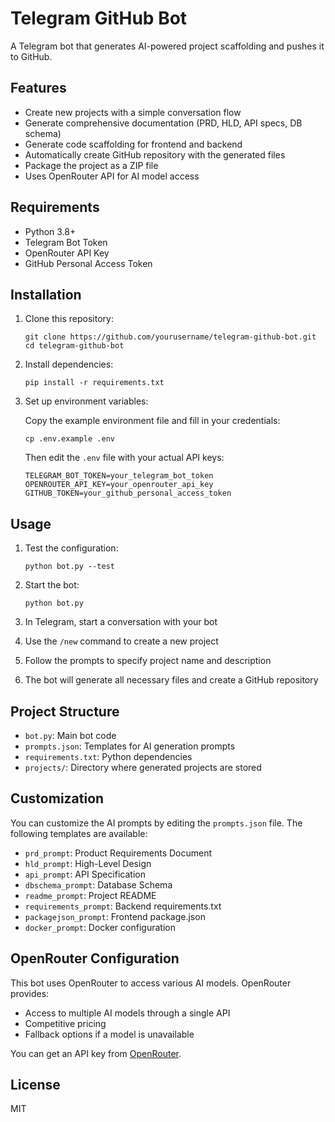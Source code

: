 # Telegram GitHub Bot

A Telegram bot that generates AI-powered project scaffolding and pushes it to GitHub.

## Features

- Create new projects with a simple conversation flow
- Generate comprehensive documentation (PRD, HLD, API specs, DB schema)
- Generate code scaffolding for frontend and backend
- Automatically create GitHub repository with the generated files
- Package the project as a ZIP file
- Uses OpenRouter API for AI model access

## Requirements

- Python 3.8+
- Telegram Bot Token
- OpenRouter API Key
- GitHub Personal Access Token

## Installation

1. Clone this repository:
   ```
   git clone https://github.com/yourusername/telegram-github-bot.git
   cd telegram-github-bot
   ```

2. Install dependencies:
   ```
   pip install -r requirements.txt
   ```

3. Set up environment variables:
   
   Copy the example environment file and fill in your credentials:
   ```
   cp .env.example .env
   ```
   
   Then edit the `.env` file with your actual API keys:
   ```
   TELEGRAM_BOT_TOKEN=your_telegram_bot_token
   OPENROUTER_API_KEY=your_openrouter_api_key
   GITHUB_TOKEN=your_github_personal_access_token
   ```

## Usage

1. Test the configuration:
   ```
   python bot.py --test
   ```

2. Start the bot:
   ```
   python bot.py
   ```

3. In Telegram, start a conversation with your bot
4. Use the `/new` command to create a new project
5. Follow the prompts to specify project name and description
6. The bot will generate all necessary files and create a GitHub repository

## Project Structure

- `bot.py`: Main bot code
- `prompts.json`: Templates for AI generation prompts
- `requirements.txt`: Python dependencies
- `projects/`: Directory where generated projects are stored

## Customization

You can customize the AI prompts by editing the `prompts.json` file. The following templates are available:

- `prd_prompt`: Product Requirements Document
- `hld_prompt`: High-Level Design
- `api_prompt`: API Specification
- `dbschema_prompt`: Database Schema
- `readme_prompt`: Project README
- `requirements_prompt`: Backend requirements.txt
- `packagejson_prompt`: Frontend package.json
- `docker_prompt`: Docker configuration

## OpenRouter Configuration

This bot uses OpenRouter to access various AI models. OpenRouter provides:

- Access to multiple AI models through a single API
- Competitive pricing
- Fallback options if a model is unavailable

You can get an API key from [OpenRouter](https://openrouter.ai/).

## License

MIT
